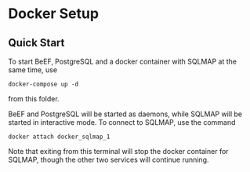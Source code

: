 # Docker Setup

## Quick Start

To start BeEF, PostgreSQL and a docker container with SQLMAP at the same time, use

```
docker-compose up -d
```

from this folder.

BeEF and PostgreSQL will be started as daemons, while SQLMAP will be started in interactive mode.
To connect to SQLMAP, use the command

```
docker attach docker_sqlmap_1
```

Note that exiting from this terminal will stop the docker container for SQLMAP, though the other two
services will continue running.